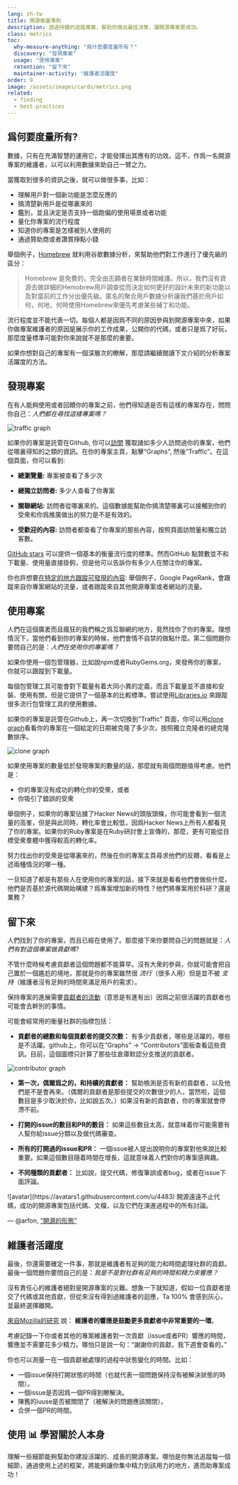 ```yaml
---
lang: zh-tw
title: 開源衡量準則
description: 透過持續的追蹤專案，幫助你做出最佳決策，讓開源專案更成功。
class: metrics
toc:
  why-measure-anything: "爲什麼要度量所有？"
  discovery: "發現專案"
  usage: "使用專案"
  retention: "留下來"
  maintainer-activity: "維護者活躍度"
order: 9
image: /assets/images/cards/metrics.png
related:
  - finding
  - best-practices
---
```


## 爲何要度量所有?

數據，只有在充滿智慧的運用它，才能發揮出其應有的功效。這不，作爲一名開源專案的維護者，以可以利用數據來助自己一臂之力。

當獲取到很多的資訊之後，就可以做很多事，比如：

*   理解用戶對一個新功能是怎麼反應的
*   搞清楚新用戶是從哪裏來的
*   鑑別，並且決定是否支持一個跑偏的使用場景或者功能
*   量化你專案的流行程度
*   知道你的專案是怎樣被別人使用的
*   通過贊助商或者讚賞掙點小錢

舉個例子，[Homebrew](https://github.com/Homebrew/brew/blob/bbed7246bc5c5b7acb8c1d427d10b43e090dfd39/docs/Analytics.md) 就利用谷歌數據分析，來幫助他們對工作進行了優先級的區分：

> Homebrew 是免費的，完全由志願者在業餘時間維護。所以，我們沒有資源去做詳細的Hemobrew用戶調查從而決定如何更好的設計未來的新功能以及對當前的工作分出優先級。匿名的聚合用戶數據分析讓我們基於用戶如何，何地，何時使用Homebrew來優先考慮某些補丁和功能。

流行程度並不能代表一切。每個人都是因爲不同的原因參與到開源專案中來，如果你做專案維護者的原因是展示你的工作成果，公開你的代碼，或者只是爲了好玩，那麼度量標準可能對你來說就不是那麼的重要。

如果你想對自己的專案有一個深層次的瞭解，那麼請繼續閱讀下文介紹的分析專案活躍度的方法。

## 發現專案

在有人能夠使用或者回饋你的專案之前，他們得知道是否有這樣的專案存在，問問你自己：_人們都在尋找這樣專案嗎？_

![traffic graph](/assets/images/metrics/repo_traffic_graphs_tooltip.png)

如果你的專案是託管在Github, 你可以[訪問](https://help.github.com/articles/about-repository-graphs/#traffic) 獲取諸如多少人訪問過你的專案，他們從哪裏得知的之類的資訊。在你的專案主頁，點擊”Graphs”, 然後”Traffic”。在這個頁面，你可以看到:

*   **總瀏覽量:** 專案被查看了多少次

*   **總獨立訪問者:** 多少人查看了你專案

*   **關聯網站:** 訪問者從哪裏來的。這個數據能幫助你搞清楚哪裏可以接觸到你的受衆和你爲推廣做出的努力是不是有效的。

*   **受歡迎的內容:** 訪問者都查看了你專案的那些內容，按照頁面訪問量和獨立訪客數。

[GitHub stars](https://help.github.com/articles/about-stars/) 可以提供一個基本的衡量流行度的標準。然而GitHub 點贊數並不和下載量、使用量直接掛鉤，但是他可以告訴你有多少人在關注你的專案。

你也許想要[在特定的地方跟蹤可發現的內容](https://opensource.com/business/16/6/pirate-metrics): 舉個例子，Google PageRank，會跟蹤來自你專案網站的流量，或者跟蹤來自其他開源專案或者網站的流量。

## 使用專案

人們在這個廣袤而且瘋狂的我們稱之爲互聯網的地方，竟然找你了你的專案。理想情況下，當他們看到你的專案的時候，他們會情不自禁的做點什麼。第二個問題你要問自己的是：_人們在使用你的專案嗎？_

如果你使用一個包管理器，比如說npm或者RubyGems.org，來發佈你的專案，你就可以跟蹤到下載量。

每個包管理工具可能會對下載量有着大同小異的定義，而且下載量並不直接和安裝、使用有關，但是它提供了一個基本的比較標準。嘗試使用[Libraries.io](https://libraries.io/) 來跟蹤很多流行包管理工具的使用數據。

如果你的專案是託管在Github上，再一次切換到”Traffic” 頁面，你可以用[clone graph](https://github.com/blog/1873-clone-graphs)看看你的專案在一個給定的日期被克隆了多少次，按照獨立克隆者的總克隆數排序。

![clone graph](/assets/images/metrics/clone_graph.png)

如果使用專案的數量低於發現專案的數量的話，那麼就有兩個問題值得考慮。他們是：

*   你的專案沒有成功的轉化你的受衆，或者
*   你吸引了錯誤的受衆

舉個例子，如果你的專案佔據了Hacker News的頭版頭條，你可能會看到一個流量的高峯，但是與此同時，轉化率會比較低，因爲Hacker News上所有人都看見了你的專案。如果你的Ruby專案是在Ruby研討會上宣傳的，那麼，更有可能從目標受衆羣體中獲得較高的轉化率。

努力找出你的受衆是從哪裏來的，然後在你的專案主頁尋求他們的反饋，看看是上述兩種情況的哪一種。

一旦知道了都是有那些人在使用你的專案的話，接下來就是看看他們會做些什麼，他們是否基於源代碼開始構建？爲專案增加新的特性？他們將專案用於科研？還是業務？

## 留下來

人們找到了你的專案，而且已經在使用了。那麼接下來你要問自己的問題就是：_人們有對這個專案做貢獻嗎?_

不管什麼時候考慮貢獻者這個問題都不能算早。沒有大衆的參與，你就可能會把自己置於一個尷尬的境地，那就是你的專案雖然很 _流行_（很多人用）但是並不被 _支持_（維護者沒有足夠的時間來滿足用戶的需求）。

保持專案的進展需要[貢獻者的流動](http://blog.abigailcabunoc.com/increasing-developer-engagement-at-mozilla-science-learning-advocacy#contributor-pathways_2)（意思是有進有出）因爲之前很活躍的貢獻者也可能會去幹別的事情。

可能會經常用的衡量社群的指標包括：

*   **貢獻者的總數和每個貢獻者的提交次數：** 有多少貢獻者，哪些是活躍的，哪些是不活躍。github上，你可以在”Graphs” -> “Contributors”面板查看這些資訊。目前，這個圖標只計算了那些往倉庫默認分支推送的貢獻者。

![contributor graph](/assets/images/metrics/repo_contributors_specific_graph.png)

*   **第一次，偶爾爲之的，和持續的貢獻者：** 幫助檢測是否有新的貢獻者，以及他們是不是會再來。（偶爾的貢獻者是那些提交的次數很少的人，當然啦，這個數目是多少取決於你，比如說五次。）如果沒有新的貢獻者，你的專案就會停滯不前。

*   **打開的issue的數目和PR的數目：** 如果這些數目太高，就意味着你可能需要有人幫你給issue分類以及做代碼審查。

*   **所有的打開過的issue和PR：** 一個issue被人提出說明你的專案對他來說比較重要。如果這個數目隨着時間在增長，這就意味着人們對你的專案感興趣。

*   **不同種類的貢獻者：** 比如說，提交代碼，修復筆誤或者bug，或者在issue下面評論。

<aside markdown="1" class="pquote">
![avatar](https://avatars1.githubusercontent.com/u/4483)
開源遠遠不止代碼，成功的開源專案包括代碼、文檔，以及它們在演進過程中的所有討論。

— @arfon, [“開源的形態”](https://github.com/blog/2195-the-shape-of-open-source)

</aside>

## 維護者活躍度

最後，你還需要確定一件事，那就是維護者有足夠的能力和時間處理社群的貢獻。最後一個問題你要問自己的是：_我是不是對社群有足夠的時間和精力來響應？_

沒有責任心的維護者絕對是開源專案的災難。想象一下就知道，假如一位貢獻者提交了代碼或其他貢獻，但從來沒有得到過維護者的迴應，Ta 100% 會感到灰心，並最終選擇離開。

[來自Mozilla的研究](https://docs.google.com/presentation/d/1hsJLv1ieSqtXBzd5YZusY-mB8e1VJzaeOmh8Q4VeMio/edit#slide=id.g43d857af8_0177) 說： **維護者的響應是鼓勵更多貢獻者中非常重要的一環**。

考慮記錄一下你或者其他的專案維護者對一次貢獻（issue或者PR）響應的時間，響應並不需要花多少精力。哪怕只是說一句：“謝謝你的貢獻，我下週會查看的。”

你也可以測量一在一個貢獻被處理的過程中狀態變化的時間。比如：

*   一個issue保持打開狀態的時間（也就代表一個問題保持沒有被解決狀態的時間）。
*   一個issue是否因爲一個PR得到瞭解決。
*   陳舊的iuuse是否被關閉了（被解決的問題應該關閉）。
*   合併一個PR的時間。

## 使用 📊 學習關於人本身

理解一些細節能夠幫助你建設活躍的、成長的開源專案。哪怕是你無法追蹤每一個細節，通過使用上述的框架，將能夠讓你集中精力到該用力的地方，進而助專案成功！
